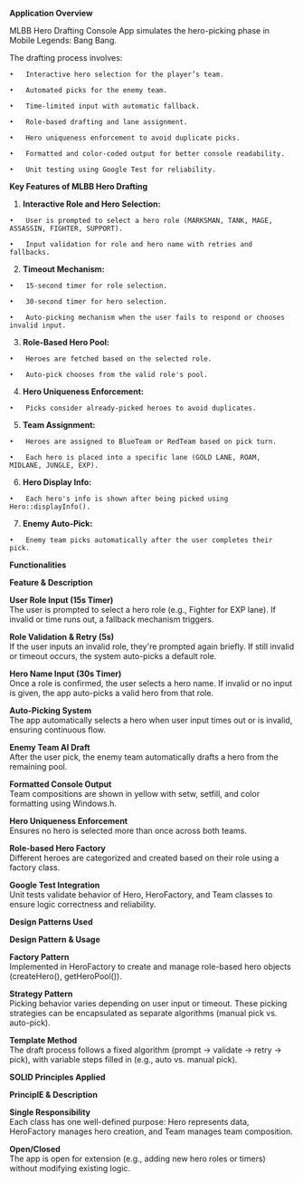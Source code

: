   **Application Overview**
  
  MLBB Hero Drafting Console App simulates the hero-picking phase in Mobile Legends: Bang Bang.
  
  The drafting process involves:
   
    •	Interactive hero selection for the player’s team.
    
    •	Automated picks for the enemy team.
   
    •	Time-limited input with automatic fallback.
   
    •	Role-based drafting and lane assignment.
    
    •	Hero uniqueness enforcement to avoid duplicate picks.
    
    •	Formatted and color-coded output for better console readability.
    
    •	Unit testing using Google Test for reliability.
  
  **Key Features of MLBB Hero Drafting**
  
  1.	**Interactive Role and Hero Selection:**
     
    •	User is prompted to select a hero role (MARKSMAN, TANK, MAGE, ASSASSIN, FIGHTER, SUPPORT).
    
    •	Input validation for role and hero name with retries and fallbacks.
    
  2.	**Timeout Mechanism:**

    •	15-second timer for role selection.
    
    •	30-second timer for hero selection.
    
    •	Auto-picking mechanism when the user fails to respond or chooses invalid input.
    
  3.	**Role-Based Hero Pool:**
     
    •	Heroes are fetched based on the selected role.
    
    •	Auto-pick chooses from the valid role's pool.
    
  4.	**Hero Uniqueness Enforcement:**
     
    •	Picks consider already-picked heroes to avoid duplicates.
    
  5.	**Team Assignment:**
     
    •	Heroes are assigned to BlueTeam or RedTeam based on pick turn.
    
    •	Each hero is placed into a specific lane (GOLD LANE, ROAM, MIDLANE, JUNGLE, EXP).
    
  6.	**Hero Display Info:**
     
    •	Each hero's info is shown after being picked using Hero::displayInfo().
    
  7.	**Enemy Auto-Pick:**

    •	Enemy team picks automatically after the user completes their pick.
  
  
  **Functionalities**
  
  **Feature & Description**
  
  **User Role Input (15s Timer)**	    
                                      The user is prompted to select a hero role (e.g., Fighter for EXP lane). 
                                      If invalid or time runs out, a fallback mechanism triggers.
                                  
                                  
  **Role Validation & Retry (5s)**	   
                                      If the user inputs an invalid role, they're prompted again briefly. 
                                      If still invalid or timeout occurs, the system auto-picks a default role.
                                  
                                  
  **Hero Name Input (30s Timer)**	    
                                      Once a role is confirmed, the user selects a hero name.
                                      If invalid or no input is given, the app auto-picks a valid hero from that role.
                                  
                                  
  **Auto-Picking System**	            
                                      The app automatically selects a hero when user input times out or is invalid,
                                      ensuring continuous flow.
                                  
                                  
  **Enemy Team AI Draft**	            
                                      After the user pick, the enemy team automatically drafts a hero from the remaining pool.
  
  
  **Formatted Console Output**	       
                                      Team compositions are shown in yellow with setw, setfill, and color formatting using Windows.h.
  
  
  **Hero Uniqueness Enforcement**	    
                                      Ensures no hero is selected more than once across both teams.
  
  
  **Role-based Hero Factory**	        
                                      Different heroes are categorized and created based on their role using a factory class.
  
  
  **Google Test Integration**	        
                                      Unit tests validate behavior of Hero, HeroFactory, and Team classes to ensure
                                      logic correctness and reliability.
  
  **Design Patterns	Used**
  
  **Design Pattern & Usage**
  
  **Factory Pattern**      	
                               Implemented in HeroFactory to create and manage role-based hero objects (createHero(), getHeroPool()).

  
  **Strategy Pattern**	     
                               Picking behavior varies depending on user input or timeout.
                               These picking strategies can be encapsulated as separate algorithms (manual pick vs. auto-pick).
                        
                        
  **Template Method**       
                               The draft process follows a fixed algorithm (prompt → validate → retry → pick),
                               with variable steps filled in (e.g., auto vs. manual pick).
  
                        
  **SOLID Principles Applied**
  
  **PrinciplE & Description**
  
 **Single Responsibility**	     
                               Each class has one well-defined purpose: Hero represents data, HeroFactory manages
                               hero creation, and Team manages team composition.

                            
  **Open/Closed**	              
                               The app is open for extension (e.g., adding new hero roles or timers)
                               without modifying existing logic.
  
  
  
  
